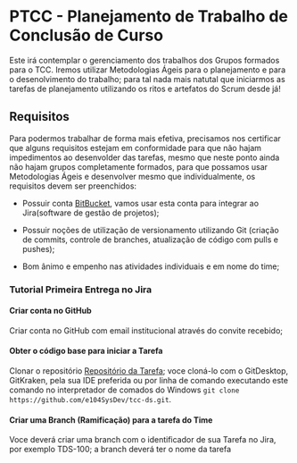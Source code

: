 # PTCC - Planejamento de Trabalho de Conclusão de Curso

Este irá contemplar o gerenciamento dos trabalhos dos Grupos formados para o TCC.
Iremos utilizar Metodologias Ágeis para o planejamento e para o desenolvimento do trabalho; para tal nada mais natutal que iniciarmos as tarefas de planejamento utilizando os ritos e artefatos do Scrum desde já!

## Requisitos

Para podermos trabalhar de forma mais efetiva, precisamos nos certificar que alguns requisitos estejam em conformidade para que não hajam impedimentos ao desenvolder das tarefas, mesmo que neste ponto ainda não hajam grupos completamente formados, para que possamos usar Metodologias Ágeis e desenvolver mesmo que individualmente, os requisitos devem ser preenchidos:

* Possuir conta [BitBucket](https://bitbucket.org), vamos usar esta conta para integrar ao Jira(software de gestão de projetos);

* Possuir noções de utilização de versionamento utilizando Git (criação de commits, controle de branches, atualização de código com pulls e pushes);

* Bom ânimo e empenho nas atividades individuais e em nome do time;

### Tutorial Primeira Entrega no Jira

#### Criar conta no GitHub

Criar conta no GitHub com email institucional através do convite recebido;

#### Obter o código base para iniciar a Tarefa

Clonar o repositório [Repositório da Tarefa](https://github.com/e104SysDev/tcc-ds); voce cloná-lo com o GitDesktop, GitKraken, pela sua IDE preferida ou por linha de comando executando este comando no interpretador de comados do Windows `git clone https://github.com/e104SysDev/tcc-ds.git`. 

#### Criar uma Branch (Ramificação) para a tarefa do Time

Voce deverá criar uma branch com o identificador de sua Tarefa no Jira, por exemplo TDS-100; a branch deverá ter o nome da tarefa
